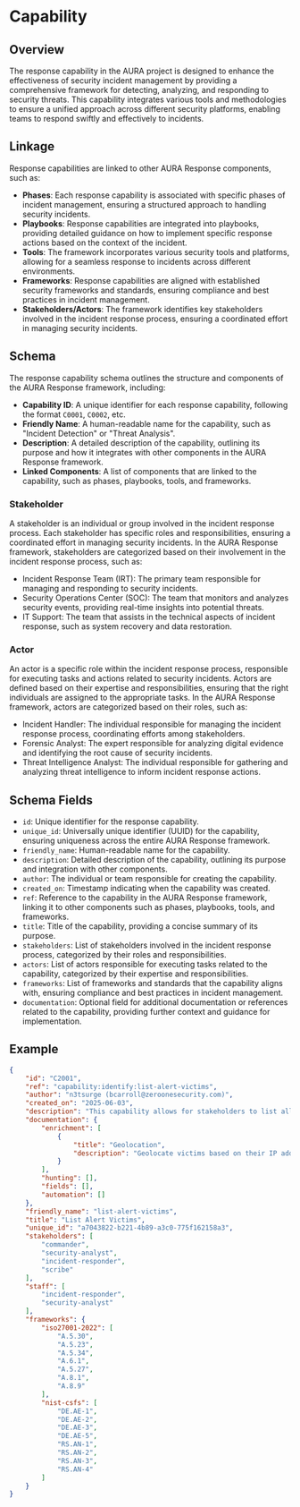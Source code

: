 # Capability

## Overview

The response capability in the AURA project is designed to enhance the effectiveness of security incident management by providing a comprehensive framework for detecting, analyzing, and responding to security threats. This capability integrates various tools and methodologies to ensure a unified approach across different security platforms, enabling teams to respond swiftly and effectively to incidents.

## Linkage

Response capabilities are linked to other AURA Response components, such as:

- **Phases**: Each response capability is associated with specific phases of incident management, ensuring a structured approach to handling security incidents.
- **Playbooks**: Response capabilities are integrated into playbooks, providing detailed guidance on how to implement specific response actions based on the context of the incident.
- **Tools**: The framework incorporates various security tools and platforms, allowing for a seamless response to incidents across different environments.
- **Frameworks**: Response capabilities are aligned with established security frameworks and standards, ensuring compliance and best practices in incident management.
- **Stakeholders/Actors**: The framework identifies key stakeholders involved in the incident response process, ensuring a coordinated effort in managing security incidents.

## Schema

The response capability schema outlines the structure and components of the AURA Response framework, including:

- **Capability ID**: A unique identifier for each response capability, following the format `C0001`, `C0002`, etc.
- **Friendly Name**: A human-readable name for the capability, such as "Incident Detection" or "Threat Analysis".
- **Description**: A detailed description of the capability, outlining its purpose and how it integrates with other components in the AURA Response framework.
- **Linked Components**: A list of components that are linked to the capability, such as phases, playbooks, tools, and frameworks.

### Stakeholder

A stakeholder is an individual or group involved in the incident response process. Each stakeholder has specific roles and responsibilities, ensuring a coordinated effort in managing security incidents.  In the AURA Response framework, stakeholders are categorized based on their involvement in the incident response process, such as:
- Incident Response Team (IRT): The primary team responsible for managing and responding to security incidents.
- Security Operations Center (SOC): The team that monitors and analyzes security events, providing real-time insights into potential threats.
- IT Support: The team that assists in the technical aspects of incident response, such as system recovery and data restoration.

### Actor

An actor is a specific role within the incident response process, responsible for executing tasks and actions related to security incidents. Actors are defined based on their expertise and responsibilities, ensuring that the right individuals are assigned to the appropriate tasks. In the AURA Response framework, actors are categorized based on their roles, such as:
- Incident Handler: The individual responsible for managing the incident response process, coordinating efforts among stakeholders.
- Forensic Analyst: The expert responsible for analyzing digital evidence and identifying the root cause of security incidents.
- Threat Intelligence Analyst: The individual responsible for gathering and analyzing threat intelligence to inform incident response actions.

## Schema Fields

- `id`: Unique identifier for the response capability.
- `unique_id`: Universally unique identifier (UUID) for the capability, ensuring uniqueness across the entire AURA Response framework.
- `friendly_name`: Human-readable name for the capability.
- `description`: Detailed description of the capability, outlining its purpose and integration with other components.
- `author`: The individual or team responsible for creating the capability.
- `created_on`: Timestamp indicating when the capability was created.
- `ref`: Reference to the capability in the AURA Response framework, linking it to other components such as phases, playbooks, tools, and frameworks.
- `title`: Title of the capability, providing a concise summary of its purpose.
- `stakeholders`: List of stakeholders involved in the incident response process, categorized by their roles and responsibilities.
- `actors`: List of actors responsible for executing tasks related to the capability, categorized by their expertise and responsibilities.
- `frameworks`: List of frameworks and standards that the capability aligns with, ensuring compliance and best practices in incident management.
- `documentation`: Optional field for additional documentation or references related to the capability, providing further context and guidance for implementation.

## Example

```json
{
    "id": "C2001",
    "ref": "capability:identify:list-alert-victims",
    "author": "n3tsurge (bcarroll@zeroonesecurity.com)",
    "created_on": "2025-06-03",
    "description": "This capability allows for stakeholders to list all victims affected by the incident. It provides a comprehensive overview of those impacted, enabling better resource allocation and response planning.",
    "documentation": {
        "enrichment": [
            {
                "title": "Geolocation",
                "description": "Geolocate victims based on their IP addresses to understand their geographical distribution."
            }
        ],
        "hunting": [],
        "fields": [],
        "automation": []
    },
    "friendly_name": "list-alert-victims",
    "title": "List Alert Victims",
    "unique_id": "a7043822-b221-4b89-a3c0-775f162158a3",
    "stakeholders": [
        "commander",
        "security-analyst",
        "incident-responder",
        "scribe"
    ],
    "staff": [
        "incident-responder",
        "security-analyst"
    ],
    "frameworks": {
        "iso27001-2022": [
            "A.5.30",
            "A.5.23",
            "A.5.34",
            "A.6.1",
            "A.5.27",
            "A.8.1",
            "A.8.9"
        ],
        "nist-csfs": [
            "DE.AE-1",
            "DE.AE-2",
            "DE.AE-3",
            "DE.AE-5",
            "RS.AN-1",
            "RS.AN-2",
            "RS.AN-3",
            "RS.AN-4"
        ]
    }
}
```